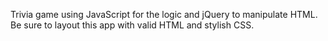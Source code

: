 Trivia game using JavaScript for the logic and jQuery to manipulate HTML. Be sure to layout this app with valid HTML and stylish CSS.
